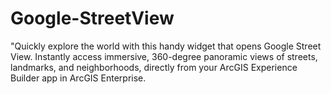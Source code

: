 # Google-StreetView
"Quickly explore the world with this handy widget that opens Google Street View. Instantly access immersive, 360-degree panoramic views of streets, landmarks, and neighborhoods, directly from your ArcGIS Experience Builder app in ArcGIS Enterprise.
